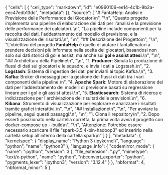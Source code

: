 {
 "cells": [
  {
   "cell_type": "markdown",
   "id": "e0960106-ee14-4c1b-9b2a-eec47edb13dc",
   "metadata": {},
   "source": [
    "# FantaHelp: Analisi e Previsione delle Performance dei Giocatori\n",
    "\n",
    "Questo progetto implementa una pipeline di elaborazione dei dati per l'analisi e la previsione delle performance dei calciatori. \n",
    "La pipeline include componenti per la raccolta dei dati, l'addestramento del modello di previsione, e la visualizzazione dei risultati.\n",
    "\n",
    "## Descrizione del Progetto\n",
    "\n",
    "L'obiettivo del progetto **FantaHelp** è quello di aiutare i fantallenatori a prendere decisioni più informate nella scelta dei giocatori, basandosi non solo sui dati storici di gol e assist, ma anche sui **gol e assist attesi**.\n",
    "\n",
    "## Architettura della Pipeline\n",
    "\n",
    "1. **Producer**: Simula la produzione di flussi di dati sui giocatori e le squadre, e invia i dati a Logstash.\n",
    "2. **Logstash**: Sistema di ingestion dei dati per inviarli ai topic Kafka.\n",
    "3. **Kafka**: Broker di messaggi per la gestione dei flussi di dati tra i vari componenti della pipeline.\n",
    "4. **Apache Spark**: Motore di elaborazione dei dati per l'addestramento dei modelli di previsione basati su regressione lineare per i gol e gli assist attesi.\n",
    "5. **Elasticsearch**: Sistema di ricerca e indicizzazione per l'archiviazione dei risultati delle previsioni.\n",
    "6. **Kibana**: Strumento di visualizzazione per esplorare e analizzare i risultati tramite grafici interattivi.\n",
    "\n",
    "## Installazione\n",
    "\n",
    "Per avviare la pipeline, segui questi passaggi:\n",
    "\n",
    "1. Clona il repository\n",
    "2. Dopo esserti posizionato nella cartella corretta, la prima volta avvia il progetto con docker-compose up --build\n",
    "\n",
    "Attenzione: Potrebbe essere necessario scaricare il file \"spark-3.5.4-bin-hadoop3\" ed inserirlo nella cartella setup all'interno della cartella spark\n"
   ]
  }
 ],
 "metadata": {
  "kernelspec": {
   "display_name": "Python 3 (ipykernel)",
   "language": "python",
   "name": "python3"
  },
  "language_info": {
   "codemirror_mode": {
    "name": "ipython",
    "version": 3
   },
   "file_extension": ".py",
   "mimetype": "text/x-python",
   "name": "python",
   "nbconvert_exporter": "python",
   "pygments_lexer": "ipython3",
   "version": "3.12.4"
  }
 },
 "nbformat": 4,
 "nbformat_minor": 5
}
